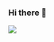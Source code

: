 ### Hi there 👋

<a href="버튼을 눌렀을 때 이동할 링크" target="_blank"><img src="https://img.shields.io/badge/Python?style=flat&logo=3776AB&logoColor=#3776AB"/></a>
<!--
**ooosj/ooosj** is a ✨ _special_ ✨ repository because its `README.md` (this file) appears on your GitHub profile.

Here are some ideas to get you started:

- 🔭 I’m currently working on ...
- 🌱 I’m currently learning ...
- 👯 I’m looking to collaborate on ...
- 🤔 I’m looking for help with ...
- 💬 Ask me about ...
- 📫 How to reach me: ...
- 😄 Pronouns: ...
- ⚡ Fun fact: ...
-->
